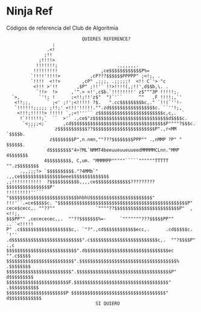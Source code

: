 # Ninja Ref
Códigos de referencia del Club de Algoritmia

                                QUIERES REFERENCE?
                     ;
                   .<!
                  ;!!
                ;!!!!>
               !!!!!!!;                      .,,,,,,.
              !!!!!!!!!                ,ce$$$$$$$$$$$$P%=
             `!!!!'!!!!>           ,cP???$$$$$$PPPPP" ;<!;, .
             `!!!!  <!!>        ,cP" ,;;;, .;;;;;!  <!! C`'> "c
              <!!! >'!!       ,$P" ;!!'` !!>!!!!(,;!!',d$$b,\. .
               `!!>  !>     ,'".> <!',c$b.`!!!!!!!!' z$"""3P !!!!!;.
      `>,       `'!; !      ;<!!;!!'z$"  ")`'``      ^"   ,F !!!!;,`'
       <!!;;,      ` ;<' ;!';<!!!!! ?$.   ".cc$$$$$$$$bc,." `!!(`''!-
       `!!!!!!;;;;; ;!!;' <!!!'!!!!!."".zd$$$$$$$$$$$$$$$$$c. ``''!;,
        <!!!;!!!!!> !!!!! `,;<!'''`` z$$$$$$$$$$$$$$$$$$$$$$$$c,c,.  `
         !`!!!!!!;`  ``  >'` .,ce$"z$$$$$$$$$$$$$$$$$$$$$$$$$$$$d$$$$c.
          `<;;;;<;`      ,cd$$$$$$$$$$$$$$$$$$$$$$$$$$$$$$$$$$$P""""?$$$c.
            ```       z$$$$$$$$$$$??$$$$$$$$$$$$$$$$$$$$$$$P".,r<MM  `$$$$b.
                    z$$$$$$$$P",n.nmn,""???$$$$$$$$PPP"" .,nMMP ?P" " $$$$$$.
                   d$$$$$$$$"4>?ML`NMMT4beeuueuueuueedMMMMMCLnn."MMP 4$$$$$$$
                  4$$$$$$$$$, C,um. "MMMMPP"""""`````""""""TTTTT "".z$$$$$$$$
         .,,;;;!> `$$$$$$$$$$."?4MMb`" .,,ce$$$$$$$$$$$$$$$$eee$$$$$$$$$$$$$$
    ,;!!!!!!!!!!!  ?$$$$$$$$$$b,,,,ce$$$$$$$$$$$$$?????????$$$$$$$$$$$$$$$$P'
    !!!!!!!!!''```  "$$$$$$$$$$$$$$$$$$$$$$$$$bhbhU$$$$$$$$$$$$$$$$$$$$$$$"
    !!!'``.=ce$$$$$c. "$$$$$$$$$$$$$$$$$$$$$$$$$$$$$$$$$$$$$$$$$$$$$$$$P"
    cece$cecc,. ""??""               `""""??$$$$$$$$$$$$$$$$$$$$$$$$P"  ,<!!;,
    $$$PP"" ,cecececec,,.  ""??$$$$$$$%=-     `"""""""???$$$$$PP""  ..``<!!!!!
    P" .c$$$$$$$$$$$$$$$$$$$c,. `"?".,cd$$$$$$$$$$$$ecc,.      .cd$$$$$c. `!''
    .d$$$$$$$$$$$$$$$$$$$$$$$$$$".c$$$$$$$$$$$$$$$$$$$$$$$$$c,.  ""?$$$$P" .,c
    $$$$$$$$$$$$$$$$$$$$$$$$$$".d$$$$$$$$$$$$$$$$$$$$$$$$$$$$$$$ec   "".c$$$$$
    $$$$$$$$$$$$$$$$$$$$$$$$$".$$$$$$$$$$$$$$$$$$$$$$$$$$$$$$$$$$$$% .$$$$$$$$
    $$$$$$$$$$$$$$$$$$$$$$$$".$$$$$$$$$$$$$$$$$$$$$$$$$$$$$$$$$$$P" d$$$$$$$$$
    $$$$$$$$$$$$$$$$$$$$$$$F.$$$$$$$$$$$$$$$$$$$$$$$$$$$$$$$$$$$" .$$$$$$$$$$$
    $$$$$$$$$$$$$$$$$$$$$$P $$$$$$$$$$$$$$$$$$$$$$$$$$$$$$$$$$$" d$$$$$$$$$$$$
                                     SI QUIERO

